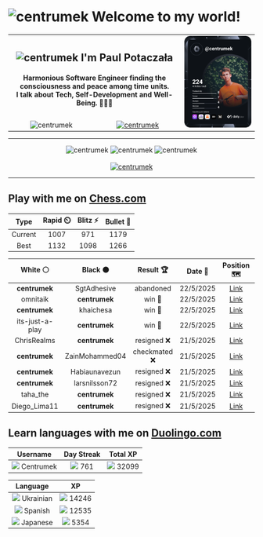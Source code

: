 <h1>
  <img
    src="https://emojis.slackmojis.com/emojis/images/1531849430/4246/blob-sunglasses.gif"
    width="30"
    alt="centrumek"
  />
  Welcome to my world!
</h1>

<table>
  <tbody>
    <tr>
      <td align="center" width="70%" colspan="2">
        <h2>
          <img
            src="https://raw.githubusercontent.com/MartinHeinz/MartinHeinz/master/wave.gif"
            width="30px"
            alt="centrumek"
          />
          I'm Paul Potaczała
        </h2>
        <h4>
          Harmonious Software Engineer finding the consciousness and peace among time units.
          <br/>
          I talk about Tech, Self-Development and Well-Being. 🌿🧘🚀
        </h4>
      </td>
      <td width="30%" rowspan="2">
        <a href="https://app.daily.dev/centrumek">
          <img
            src="./devcard.svg"
            alt="centrumek"
          />
        </a>
      </td>
    </tr>
    <tr align="center">
      <td>
        <img
          src="https://komarev.com/ghpvc/?username=centrumek&label=visitors&color=0e75b6&style=flat"
          alt="centrumek"
        >
      </td>
      <td>
        <a href="https://stackoverflow.com/users/14496012/centrumek">
          <img
            src="https://stackoverflow.com/users/flair/14496012.png?theme=dark"
            alt="centrumek"
          >
        </a>
      </td>
    </tr>
  </tbody>
</table>

---
<div align="center">
  <img 
    src="https://github-readme-stats.vercel.app/api?username=centrumek&show_icons=true&count_private=true&theme=dark&hide_border=true&hide=issues,contribs&bg_color=00000000"
    alt="centrumek"
  />
  <img
    src="https://github-readme-stats.vercel.app/api/top-langs/?username=centrumek&layout=compact&hide_border=true&theme=dark&bg_color=00000000&langs_count=6&exclude_repo=air-statistic-app"
    alt="centrumek"
  />
  <img 
    src="https://github-readme-streak-stats.herokuapp.com?user=centrumek&theme=dark&hide_border=true&background=FFFFFF00"
    alt="centrumek"
  />
  <br/>
  <br/>
  <a href="https://www.buymeacoffee.com/centrumek">
    <img
      src="https://cdn.buymeacoffee.com/buttons/v2/default-orange.png"
      height="50"
      width="210"
      alt="centrumek"
    />
  </a>
</div>

---

## Play with me on [Chess.com](https://www.chess.com/member/centrumek)

<div align="center">
<!--START_SECTION:chessStats-->
<!-- Automatically generated with https://github.com/Balastrong/chess-stats-action -->

| Type | Rapid ⏲️ | Blitz ⚡ | Bullet 🔫 |
|:---:|:---:|:---:|:---:|
| Current | 1007 | 971 | 1179 |
| Best | 1132 | 1098 | 1266 |

| White ⚪ | Black ⚫ | Result 🏆 | Date 📅 | Position 🗺️ | Type 🕕 |
|:---:|:---:|:---:|:---:|:---:|:---:|
| **centrumek** | SgtAdhesive | abandoned  | 22/5/2025 | <a href="http://www.ee.unb.ca/cgi-bin/tervo/fen.pl?select=1r4k1/p4pp1/b3p2p/3p4/4q2P/P6R/5PP1/2KQ4 w - - 4 26">Link</a> | Blitz |
| omnitaik | **centrumek** | win 🥇 | 22/5/2025 | <a href="http://www.ee.unb.ca/cgi-bin/tervo/fen.pl?select=8/1r1k1r2/2R3p1/2BPp2p/1pP1P3/1P5P/P5P1/6K1 w - - 5 48">Link</a> | Blitz |
| **centrumek** | khaichesa | win 🥇 | 22/5/2025 | <a href="http://www.ee.unb.ca/cgi-bin/tervo/fen.pl?select=r4rk1/2p3Qp/2p5/3p4/1P2q2P/P3PpP1/1B2bP2/2K1R2R b - - 0 25">Link</a> | Blitz |
| its-just-a-play | **centrumek** | win 🥇 | 22/5/2025 | <a href="http://www.ee.unb.ca/cgi-bin/tervo/fen.pl?select=8/k7/1p6/5P1P/r5qK/8/8/5Q2 w - - 0 51">Link</a> | Blitz |
| ChrisRealms | **centrumek** | resigned ❌ | 21/5/2025 | <a href="http://www.ee.unb.ca/cgi-bin/tervo/fen.pl?select=Q7/2k5/1p5Q/p2pqp2/8/P7/1PP5/1K3R2 b - - 0 39">Link</a> | Blitz |
| **centrumek** | ZainMohammed04 | checkmated ❌ | 21/5/2025 | <a href="http://www.ee.unb.ca/cgi-bin/tervo/fen.pl?select=8/p4k2/7b/8/3N2p1/P1Pp4/rr5P/1K1R3R w - - 4 43">Link</a> | Blitz |
| **centrumek** | Habiaunavezun | resigned ❌ | 21/5/2025 | <a href="http://www.ee.unb.ca/cgi-bin/tervo/fen.pl?select=2b3k1/5p1p/2p2B2/8/6q1/4Pp2/2P1KP1P/8 w - - 0 26">Link</a> | Blitz |
| **centrumek** | larsnilsson72 | resigned ❌ | 21/5/2025 | <a href="http://www.ee.unb.ca/cgi-bin/tervo/fen.pl?select=8/p6k/4p2p/1pp4P/8/6PK/8/8 w - - 0 32">Link</a> | Blitz |
| taha_the | **centrumek** | resigned ❌ | 21/5/2025 | <a href="http://www.ee.unb.ca/cgi-bin/tervo/fen.pl?select=r3kbnr/ppp2ppp/2np4/6B1/2BPP3/5P2/PP3P1P/RN1QK2R b KQkq - 0 8">Link</a> | Blitz |
| Diego_Lima11 | **centrumek** | resigned ❌ | 21/5/2025 | <a href="http://www.ee.unb.ca/cgi-bin/tervo/fen.pl?select=8/r3BQ2/pk1p2p1/1p1B4/2pP1P2/8/PP4PP/6K1 b - - 0 29">Link</a> | Blitz |

<!--END_SECTION:chessStats-->
</div>

## Learn languages with me on [Duolingo.com](https://www.duolingo.com/profile/Centrumek)

<div align="center">
<!--START_SECTION:duolingoStats-->
<!-- Automatically generated with https://github.com/centrumek/duolingo-readme-stats-->

| Username | Day Streak | Total XP |
|:---:|:---:|:---:|
| <img src="https://raw.githubusercontent.com/centrumek/duolingo-readme-stats/main/assets/duolingo.png" height="12"> Centrumek | <img src="https://raw.githubusercontent.com/centrumek/duolingo-readme-stats/main/assets/streakinactive.svg" height="12"> 761 | <img src="https://raw.githubusercontent.com/centrumek/duolingo-readme-stats/main/assets/xp.svg" height="12"> 32099 | <img src="https://raw.githubusercontent.com/centrumek/duolingo-readme-stats/main/assets/xp.svg" height="12"> 0 |

| Language | XP |
|:---:|:---:|
| <img src="https://raw.githubusercontent.com/centrumek/duolingo-readme-stats/main/assets/langs/ukrainian.svg" height="12"> Ukrainian | <img src="https://raw.githubusercontent.com/centrumek/duolingo-readme-stats/main/assets/xp.svg" height="12"> 14246 |
| <img src="https://raw.githubusercontent.com/centrumek/duolingo-readme-stats/main/assets/langs/spanish.svg" height="12"> Spanish | <img src="https://raw.githubusercontent.com/centrumek/duolingo-readme-stats/main/assets/xp.svg" height="12"> 12535 |
| <img src="https://raw.githubusercontent.com/centrumek/duolingo-readme-stats/main/assets/langs/japanese.svg" height="12"> Japanese | <img src="https://raw.githubusercontent.com/centrumek/duolingo-readme-stats/main/assets/xp.svg" height="12"> 5354 |

<!--END_SECTION:duolingoStats-->
</div>
<!--
**centrumek/centrumek** is a ✨ _special_ ✨ repository because its `README.md` (this file) appears on your GitHub profile.

Here are some ideas to get you started:

- 🔭 I’m currently working on ...
- 🌱 I’m currently learning ...
- 👯 I’m looking to collaborate on ...
- 🤔 I’m looking for help with ...
- 💬 Ask me about ...
- 📫 How to reach me: ...
- 😄 Pronouns: ...
- ⚡ Fun fact: ...
-->
